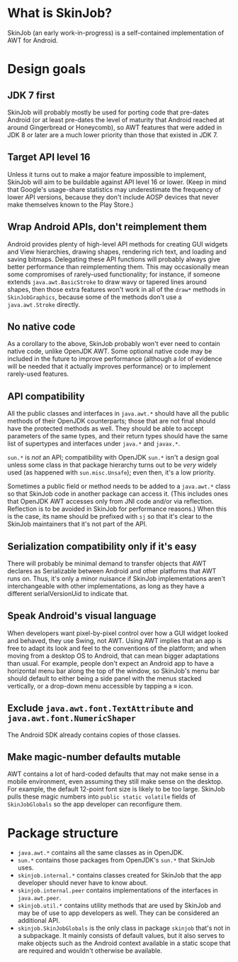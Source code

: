 # What is SkinJob?

SkinJob (an early work-in-progress) is a self-contained implementation of AWT for Android.

# Design goals

## JDK 7 first

SkinJob will probably mostly be used for porting code that pre-dates Android (or at least pre-dates the level of maturity that Android reached at around Gingerbread or Honeycomb), so AWT features that were added in JDK 8 or later are a much lower priority than those that existed in JDK 7.

## Target API level 16

Unless it turns out to make a major feature impossible to implement, SkinJob will aim to be buildable against API level 16 or lower. (Keep in mind that Google's usage-share statistics may underestimate the frequency of lower API versions, because they don't include AOSP devices that never make themselves known to the Play Store.)

## Wrap Android APIs, don't reimplement them

Android provides plenty of high-level API methods for creating GUI widgets and View hierarchies, drawing shapes, rendering rich text, and loading and saving bitmaps. Delegating these API functions will probably always give better performance than reimplementing them. This may occasionally mean some compromises of rarely-used functionality; for instance, if someone extends `java.awt.BasicStroke` to draw wavy or tapered lines around shapes, then those extra features won't work in all of the `draw*` methods in `SkinJobGraphics`, because some of the methods don't use a `java.awt.Stroke` directly.

## No native code

As a corollary to the above, SkinJob probably won't ever need to contain native code, unlike OpenJDK AWT. Some optional native code may be included in the future to improve performance (although a *lot* of evidence will be needed that it actually improves performance) or to implement rarely-used features.

## API compatibility

All the public classes and interfaces in `java.awt.*` should have all the public methods of their OpenJDK counterparts; those that are not final should have the protected methods as well. They should be able to accept parameters of the same types, and their return types should have the same list of supertypes and interfaces under `java.*` and `javax.*`.

`sun.*` is *not* an API; compatibility with OpenJDK `sun.*` isn't a design goal unless some class in that package hierarchy turns out to be *very* widely used (as happened with `sun.misc.Unsafe`); even then, it's a low priority.

Sometimes a public field or method needs to be added to a `java.awt.*` class so that SkinJob code in another package can access it. (This includes ones that OpenJDK AWT accesses only from JNI code and/or via reflection. Reflection is to be avoided in SkinJob for performance reasons.) When this is the case, its name should be prefixed with `sj` so that it's clear to the SkinJob maintainers that it's not part of the API.

## Serialization compatibility only if it's easy

There will probably be minimal demand to transfer objects that AWT declares as Serializable between Android and other platforms that AWT runs on. Thus, it's only a minor nuisance if SkinJob implementations aren't interchangeable with other implementations, as long as they have a different serialVersionUid to indicate that.

## Speak Android's visual language

When developers want pixel-by-pixel control over how a GUI widget looked and behaved, they use Swing, not AWT. Using AWT implies that an app is free to adapt its look and feel to the conventions of the platform; and when moving from a desktop OS to Android, that can mean bigger adaptations than usual. For example, people don't expect an Android app to have a horizontal menu bar along the top of the window, so SkinJob's menu bar should default to either being a side panel with the menus stacked vertically, or a drop-down menu accessible by tapping a ≡ icon.

## Exclude `java.awt.font.TextAttribute` and `java.awt.font.NumericShaper`

The Android SDK already contains copies of those classes.

## Make magic-number defaults mutable

AWT contains a lot of hard-coded defaults that may not make sense in a mobile environment, even assuming they still make sense on the desktop. For example, the default 12-point font size is likely to be too large. SkinJob pulls these magic numbers into `public static volatile` fields of `SkinJobGlobals` so the app developer can reconfigure them.

# Package structure

* `java.awt.*` contains all the same classes as in OpenJDK.
* `sun.*` contains those packages from OpenJDK's `sun.*` that SkinJob uses.
* `skinjob.internal.*` contains classes created for SkinJob that the app developer should never have to know about.
* `skinjob.internal.peer` contains implementations of the interfaces in `java.awt.peer`.
* `skinjob.util.*` contains utility methods that are used by SkinJob and may be of use to app developers as well. They can be considered an additional API.
* `skinjob.SkinJobGlobals` is the only class in package `skinjob` that's not in a subpackage. It mainly consists of default values, but it also serves to make objects such as the Android context available in a static scope that are required and wouldn't otherwise be available.